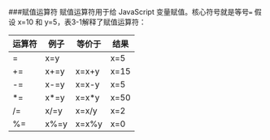 ###赋值运算符
赋值运算符用于给 JavaScript 变量赋值。核心符号就是等号`=`
假设 x=10 和 y=5，表3-1解释了赋值运算符：

|运算符|	例子|等价于|结果|
|---- |----|----|----|
|=|x=y|	 |x=5|
|+=|x+=y|x=x+y|	x=15|
|-=|x-=y|x=x-y|x=5|
|*=|x*=y|x=x*y|x=50|
|/=|x/=y|x=x/y|x=2|
|%=|x%=y|x=x%y|x=0|

